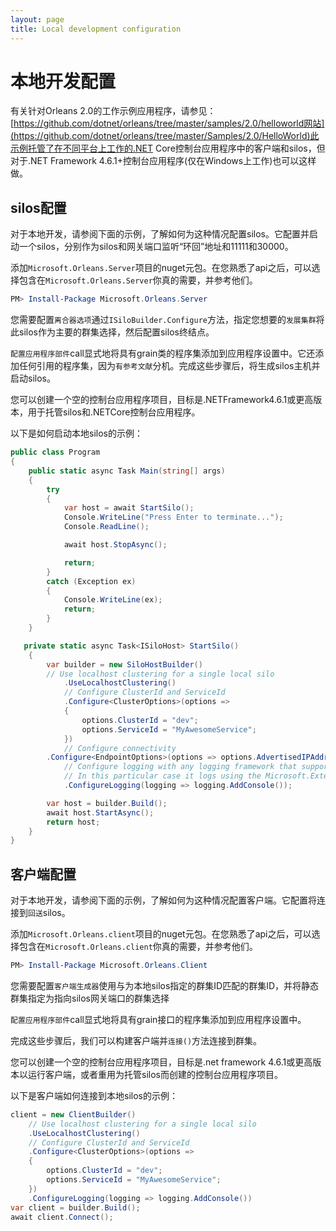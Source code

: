 ```yaml
---
layout: page
title: Local development configuration
---
```


# 本地开发配置

有关针对Orleans 2.0的工作示例应用程序，请参见：[https://github.com/dotnet/orleans/tree/master/samples/2.0/helloworld网站](https://github.com/dotnet/orleans/tree/master/Samples/2.0/HelloWorld)此示例托管了在不同平台上工作的.NET Core控制台应用程序中的客户端和silos，但对于.NET Framework 4.6.1+控制台应用程序(仅在Windows上工作)也可以这样做。

## silos配置

对于本地开发，请参阅下面的示例，了解如何为这种情况配置silos。它配置并启动一个silos，分别作为silos和网关端口监听“环回”地址和11111和30000。

添加`Microsoft.Orleans.Server`项目的nuget元包。在您熟悉了api之后，可以选择包含在`Microsoft.Orleans.Server`你真的需要，并参考他们。

```PowerShell
PM> Install-Package Microsoft.Orleans.Server
```

您需要配置`离合器选项`通过`ISiloBuilder.Configure`方法，指定您想要的`发展集群`将此silos作为主要的群集选择，然后配置silos终结点。

`配置应用程序部件`call显式地将具有grain类的程序集添加到应用程序设置中。它还添加任何引用的程序集，因为`有参考文献`分机。完成这些步骤后，将生成silos主机并启动silos。

您可以创建一个空的控制台应用程序项目，目标是.NETFramework4.6.1或更高版本，用于托管silos和.NETCore控制台应用程序。

以下是如何启动本地silos的示例：

```csharp
public class Program
{
    public static async Task Main(string[] args)
    {
        try
        {
            var host = await StartSilo();
            Console.WriteLine("Press Enter to terminate...");
            Console.ReadLine();

            await host.StopAsync();

            return;
        }
        catch (Exception ex)
        {
            Console.WriteLine(ex);
            return;
        }
    }

   private static async Task<ISiloHost> StartSilo()
    {
        var builder = new SiloHostBuilder()
	    // Use localhost clustering for a single local silo
            .UseLocalhostClustering()
            // Configure ClusterId and ServiceId
            .Configure<ClusterOptions>(options =>
            {
                options.ClusterId = "dev";
                options.ServiceId = "MyAwesomeService";
            })
            // Configure connectivity
	    .Configure<EndpointOptions>(options => options.AdvertisedIPAddress = IPAddress.Loopback)
            // Configure logging with any logging framework that supports Microsoft.Extensions.Logging.
            // In this particular case it logs using the Microsoft.Extensions.Logging.Console package.
            .ConfigureLogging(logging => logging.AddConsole());

        var host = builder.Build();
        await host.StartAsync();
        return host;
    }
}
```

## 客户端配置

对于本地开发，请参阅下面的示例，了解如何为这种情况配置客户端。它配置将连接到`回送`silos。

添加`Microsoft.Orleans.client`项目的nuget元包。在您熟悉了api之后，可以选择包含在`Microsoft.Orleans.client`你真的需要，并参考他们。

```PowerShell
PM> Install-Package Microsoft.Orleans.Client
```

您需要配置`客户端生成器`使用与为本地silos指定的群集ID匹配的群集ID，并将静态群集指定为指向silos网关端口的群集选择

`配置应用程序部件`call显式地将具有grain接口的程序集添加到应用程序设置中。

完成这些步骤后，我们可以构建客户端并`连接()`方法连接到群集。

您可以创建一个空的控制台应用程序项目，目标是.net framework 4.6.1或更高版本以运行客户端，或者重用为托管silos而创建的控制台应用程序项目。

以下是客户端如何连接到本地silos的示例：

```csharp
client = new ClientBuilder()
    // Use localhost clustering for a single local silo
    .UseLocalhostClustering()
    // Configure ClusterId and ServiceId
    .Configure<ClusterOptions>(options =>
    {
        options.ClusterId = "dev";
        options.ServiceId = "MyAwesomeService";
    })
    .ConfigureLogging(logging => logging.AddConsole())
var client = builder.Build();
await client.Connect();
```
